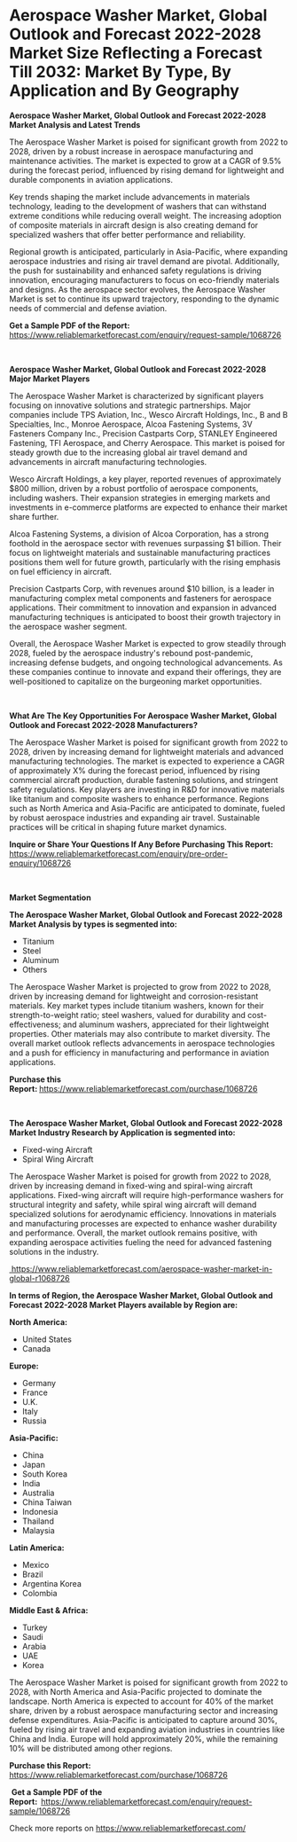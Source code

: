 <p><h1>Aerospace Washer Market, Global Outlook and Forecast 2022-2028 Market Size Reflecting a Forecast Till 2032: Market By Type, By Application and By Geography</h1></p><p><strong>Aerospace Washer Market, Global Outlook and Forecast 2022-2028 Market Analysis and Latest Trends</strong></p>
<p><p>The Aerospace Washer Market is poised for significant growth from 2022 to 2028, driven by a robust increase in aerospace manufacturing and maintenance activities. The market is expected to grow at a CAGR of 9.5% during the forecast period, influenced by rising demand for lightweight and durable components in aviation applications. </p><p>Key trends shaping the market include advancements in materials technology, leading to the development of washers that can withstand extreme conditions while reducing overall weight. The increasing adoption of composite materials in aircraft design is also creating demand for specialized washers that offer better performance and reliability. </p><p>Regional growth is anticipated, particularly in Asia-Pacific, where expanding aerospace industries and rising air travel demand are pivotal. Additionally, the push for sustainability and enhanced safety regulations is driving innovation, encouraging manufacturers to focus on eco-friendly materials and designs. As the aerospace sector evolves, the Aerospace Washer Market is set to continue its upward trajectory, responding to the dynamic needs of commercial and defense aviation.</p></p>
<p><strong>Get a Sample PDF of the Report:&nbsp;</strong> <a href="https://www.reliablemarketforecast.com/enquiry/request-sample/1068726?utm_campaign=3071&utm_medium=2&utm_source=Github&utm_content=ia&utm_term=21032025&utm_id=aerospace-washer-market-global-outlook-and-forecast-2022-2028">https://www.reliablemarketforecast.com/enquiry/request-sample/1068726</a></p>
<p>&nbsp;</p>
<p><strong>Aerospace Washer Market, Global Outlook and Forecast 2022-2028 Major Market Players</strong></p>
<p><p>The Aerospace Washer Market is characterized by significant players focusing on innovative solutions and strategic partnerships. Major companies include TPS Aviation, Inc., Wesco Aircraft Holdings, Inc., B and B Specialties, Inc., Monroe Aerospace, Alcoa Fastening Systems, 3V Fasteners Company Inc., Precision Castparts Corp, STANLEY Engineered Fastening, TFI Aerospace, and Cherry Aerospace. This market is poised for steady growth due to the increasing global air travel demand and advancements in aircraft manufacturing technologies.</p><p>Wesco Aircraft Holdings, a key player, reported revenues of approximately $800 million, driven by a robust portfolio of aerospace components, including washers. Their expansion strategies in emerging markets and investments in e-commerce platforms are expected to enhance their market share further.</p><p>Alcoa Fastening Systems, a division of Alcoa Corporation, has a strong foothold in the aerospace sector with revenues surpassing $1 billion. Their focus on lightweight materials and sustainable manufacturing practices positions them well for future growth, particularly with the rising emphasis on fuel efficiency in aircraft.</p><p>Precision Castparts Corp, with revenues around $10 billion, is a leader in manufacturing complex metal components and fasteners for aerospace applications. Their commitment to innovation and expansion in advanced manufacturing techniques is anticipated to boost their growth trajectory in the aerospace washer segment.</p><p>Overall, the Aerospace Washer Market is expected to grow steadily through 2028, fueled by the aerospace industry's rebound post-pandemic, increasing defense budgets, and ongoing technological advancements. As these companies continue to innovate and expand their offerings, they are well-positioned to capitalize on the burgeoning market opportunities.</p></p>
<p>&nbsp;</p>
<p><strong>What Are The Key Opportunities For Aerospace Washer Market, Global Outlook and Forecast 2022-2028 Manufacturers?</strong></p>
<p><p>The Aerospace Washer Market is poised for significant growth from 2022 to 2028, driven by increasing demand for lightweight materials and advanced manufacturing technologies. The market is expected to experience a CAGR of approximately X% during the forecast period, influenced by rising commercial aircraft production, durable fastening solutions, and stringent safety regulations. Key players are investing in R&D for innovative materials like titanium and composite washers to enhance performance. Regions such as North America and Asia-Pacific are anticipated to dominate, fueled by robust aerospace industries and expanding air travel. Sustainable practices will be critical in shaping future market dynamics.</p></p>
<p><strong>Inquire or Share Your Questions If Any Before Purchasing This Report:</strong> <a href="https://www.reliablemarketforecast.com/enquiry/pre-order-enquiry/1068726?utm_campaign=3071&utm_medium=2&utm_source=Github&utm_content=ia&utm_term=21032025&utm_id=aerospace-washer-market-global-outlook-and-forecast-2022-2028">https://www.reliablemarketforecast.com/enquiry/pre-order-enquiry/1068726</a></p>
<p>&nbsp;</p>
<p><strong>Market Segmentation</strong></p>
<p><strong>The Aerospace Washer Market, Global Outlook and Forecast 2022-2028 Market Analysis by types is segmented into:</strong></p>
<p><ul><li>Titanium</li><li>Steel</li><li>Aluminum</li><li>Others</li></ul></p>
<p><p>The Aerospace Washer Market is projected to grow from 2022 to 2028, driven by increasing demand for lightweight and corrosion-resistant materials. Key market types include titanium washers, known for their strength-to-weight ratio; steel washers, valued for durability and cost-effectiveness; and aluminum washers, appreciated for their lightweight properties. Other materials may also contribute to market diversity. The overall market outlook reflects advancements in aerospace technologies and a push for efficiency in manufacturing and performance in aviation applications.</p></p>
<p><strong>Purchase this Report:&nbsp;</strong><a href="https://www.reliablemarketforecast.com/purchase/1068726?utm_campaign=3071&utm_medium=2&utm_source=Github&utm_content=ia&utm_term=21032025&utm_id=aerospace-washer-market-global-outlook-and-forecast-2022-2028">https://www.reliablemarketforecast.com/purchase/1068726</a></p>
<p>&nbsp;</p>
<p><strong>The Aerospace Washer Market, Global Outlook and Forecast 2022-2028 Market Industry Research by Application is segmented into:</strong></p>
<p><ul><li>Fixed-wing Aircraft</li><li>Spiral Wing Aircraft</li></ul></p>
<p><p>The Aerospace Washer Market is poised for growth from 2022 to 2028, driven by increasing demand in fixed-wing and spiral-wing aircraft applications. Fixed-wing aircraft will require high-performance washers for structural integrity and safety, while spiral wing aircraft will demand specialized solutions for aerodynamic efficiency. Innovations in materials and manufacturing processes are expected to enhance washer durability and performance. Overall, the market outlook remains positive, with expanding aerospace activities fueling the need for advanced fastening solutions in the industry.</p></p>
<p><a href="https://www.reliablemarketforecast.com/aerospace-washer-market-in-global-r1068726?utm_campaign=3071&utm_medium=2&utm_source=Github&utm_content=ia&utm_term=21032025&utm_id=aerospace-washer-market-global-outlook-and-forecast-2022-2028">&nbsp;https://www.reliablemarketforecast.com/aerospace-washer-market-in-global-r1068726</a></p>
<p><strong>In terms of Region, the Aerospace Washer Market, Global Outlook and Forecast 2022-2028 Market Players available by Region are:</strong></p>
<p>
    <p> <strong> North America: </strong>
        <ul>
            <li>United States</li>
            <li>Canada</li>
        </ul>
        </p> 
    <p> <strong> Europe: </strong>
        <ul>
            <li>Germany</li>
            <li>France</li>
            <li>U.K.</li>
            <li>Italy</li>
            <li>Russia</li>
        </ul>
        </p> 
    <p> <strong> Asia-Pacific: </strong>
        <ul>
            <li>China</li>
            <li>Japan</li>
            <li>South Korea</li>
            <li>India</li>
            <li>Australia</li>
            <li>China Taiwan</li>
            <li>Indonesia</li>
            <li>Thailand</li>
            <li>Malaysia</li>
        </ul>
        </p> 
    <p> <strong> Latin America: </strong>
        <ul>
            <li>Mexico</li>
            <li>Brazil</li>
            <li>Argentina Korea</li>
            <li>Colombia</li>
        </ul>
        </p> 
    <p> <strong> Middle East & Africa: </strong>
        <ul>
            <li>Turkey</li>
            <li>Saudi</li>
            <li>Arabia</li>
            <li>UAE</li>
            <li>Korea</li>
        </ul>
    </p>
    </p>
<p><p>The Aerospace Washer Market is poised for significant growth from 2022 to 2028, with North America and Asia-Pacific projected to dominate the landscape. North America is expected to account for 40% of the market share, driven by a robust aerospace manufacturing sector and increasing defense expenditures. Asia-Pacific is anticipated to capture around 30%, fueled by rising air travel and expanding aviation industries in countries like China and India. Europe will hold approximately 20%, while the remaining 10% will be distributed among other regions.</p></p>
<p><strong>Purchase this Report: </strong><a href="https://www.reliablemarketforecast.com/purchase/1068726?utm_campaign=3071&utm_medium=2&utm_source=Github&utm_content=ia&utm_term=21032025&utm_id=aerospace-washer-market-global-outlook-and-forecast-2022-2028">https://www.reliablemarketforecast.com/purchase/1068726</a></p>
<p>&nbsp;<strong>Get a Sample PDF of the Report:&nbsp;&nbsp;</strong><a href="https://www.reliablemarketforecast.com/enquiry/request-sample/1068726?utm_campaign=3071&utm_medium=2&utm_source=Github&utm_content=ia&utm_term=21032025&utm_id=aerospace-washer-market-global-outlook-and-forecast-2022-2028">https://www.reliablemarketforecast.com/enquiry/request-sample/1068726</a></p>
<p><strong></strong></p>
<p>Check more reports on <a href="https://www.reliablemarketforecast.com/?utm_campaign=3071&utm_medium=2&utm_source=Github&utm_content=ia&utm_term=21032025&utm_id=aerospace-washer-market-global-outlook-and-forecast-2022-2028">https://www.reliablemarketforecast.com/</a></p>